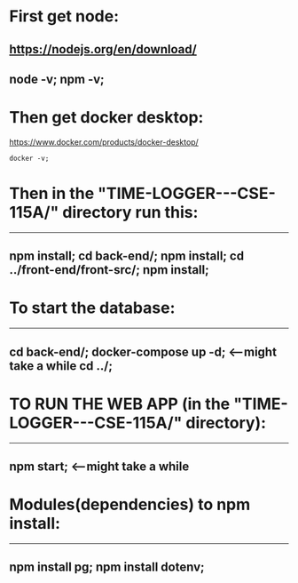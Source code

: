 # First get node:
https://nodejs.org/en/download/
---
node -v;
npm -v;
---

# Then get docker desktop:
https://www.docker.com/products/docker-desktop/
```
docker -v;
```

# Then in the "TIME-LOGGER---CSE-115A/" directory run this:
---
npm install;
cd back-end/;
npm install;
cd ../front-end/front-src/;
npm install;
---

# To start the database:
---
cd back-end/;
docker-compose up -d; <--might take a while
cd ../;
---

# TO RUN THE WEB APP (in the "TIME-LOGGER---CSE-115A/" directory):
---
npm start; <--might take a while
---

# Modules(dependencies) to npm install:
---
npm install pg;
npm install dotenv;
---